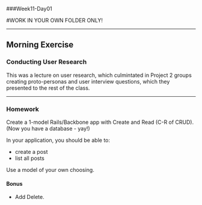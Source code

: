 ###Week11-Day01

#WORK IN YOUR OWN FOLDER ONLY!

---

## Morning Exercise


### Conducting User Research


This was a lecture on user research, which culmintated in Project 2 groups creating proto-personas and user interview questions, which they presented to the rest of the class.


------------


### Homework

Create a 1-model Rails/Backbone app with Create and Read (C-R of CRUD).  (Now you have a database - yay!)

In your application, you should be able to:

- create a post	
- list all posts

Use a model of your own choosing.


#### Bonus

 - Add Delete.



